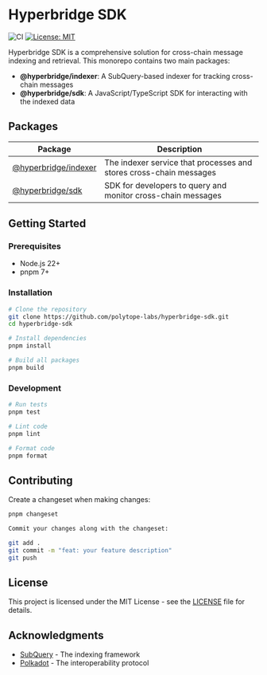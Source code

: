 # Hyperbridge SDK

![CI](https://github.com/polytope-labs/hyperbridge-sdk/workflows/test-sdk/badge.svg)
[![License: MIT](https://img.shields.io/badge/License-MIT-yellow.svg)](https://opensource.org/licenses/MIT)

Hyperbridge SDK is a comprehensive solution for cross-chain message indexing and retrieval. This monorepo contains two main packages:

- **@hyperbridge/indexer**: A SubQuery-based indexer for tracking cross-chain messages
- **@hyperbridge/sdk**: A JavaScript/TypeScript SDK for interacting with the indexed data

## Packages

| Package                                    | Description                                                        |
| ------------------------------------------ | ------------------------------------------------------------------ |
| [@hyperbridge/indexer](./packages/indexer) | The indexer service that processes and stores cross-chain messages |
| [@hyperbridge/sdk](./packages/sdk)         | SDK for developers to query and monitor cross-chain messages       |

## Getting Started

### Prerequisites

- Node.js 22+
- pnpm 7+

### Installation

```bash
# Clone the repository
git clone https://github.com/polytope-labs/hyperbridge-sdk.git
cd hyperbridge-sdk

# Install dependencies
pnpm install

# Build all packages
pnpm build
```

### Development

```bash
# Run tests
pnpm test

# Lint code
pnpm lint

# Format code
pnpm format
```

## Contributing

Create a changeset when making changes:

```bash
pnpm changeset

Commit your changes along with the changeset:

git add .
git commit -m "feat: your feature description"
git push
```

## License
This project is licensed under the MIT License - see the [LICENSE](/LICENSE) file for details.

## Acknowledgments
- [SubQuery](https://subquery.network) - The indexing framework
- [Polkadot](https://polkadot.com) - The interoperability protocol
